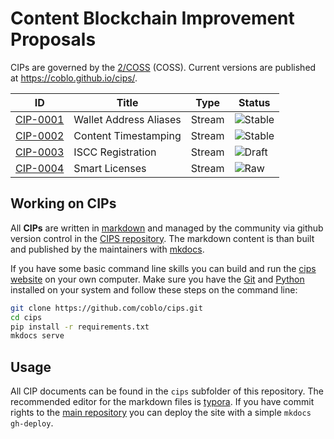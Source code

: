 # Content Blockchain Improvement Proposals

CIPs are governed by the [2/COSS](https://rfc.unprotocols.org/spec:2/COSS/) 
(COSS). Current versions are published at https://coblo.github.io/cips/.

| ID                         | Title                  | Type   | Status |
| ------------------------------ | ---------------------- | ------ | ------ |
| [CIP-0001](cips/cip-0001-alias.md)        | Wallet Address Aliases | Stream | ![Stable](http://rfc.unprotocols.org/spec:2/COSS/stable.svg) |
| [CIP-0002](cips/cip-0002-timestamp.md)    | Content Timestamping   | Stream | ![Stable](http://rfc.unprotocols.org/spec:2/COSS/stable.svg) |
| [CIP-0003](cips/cip-0003-iscc.md)         | ISCC Registration      | Stream | ![Draft](http://rfc.unprotocols.org/spec:2/COSS/draft.svg)   |
| [CIP-0004](cips/cip-0004-smartlicense.md) | Smart Licenses         | Stream | ![Raw](http://rfc.unprotocols.org/spec:2/COSS/raw.svg)       |

## Working on CIPs

All **CIPs** are written in [markdown](https://en.wikipedia.org/wiki/Markdown)
and managed by the community via github version control in the 
[CIPS repository](https://github.com/coblo/cips). The markdown content is than 
built and published by the maintainers with [mkdocs](http://www.mkdocs.org/).

If you have some basic command line skills you can build and run the 
[cips website](https://coblo.github.io/cips/) on your own computer. Make sure 
you have the [Git](https://git-scm.com/) and [Python](https://www.python.org/) 
installed on your system and  follow these steps on the command line:

```bash
git clone https://github.com/coblo/cips.git
cd cips
pip install -r requirements.txt
mkdocs serve
```

## Usage

All CIP documents can be found in the `cips` subfolder of this repository. The 
recommended editor for the markdown files is [typora](https://typora.io/). If 
you have commit rights to the [main repository](https://github.com/coblo/cips) 
you can deploy the site with a simple `mkdocs gh-deploy`.
